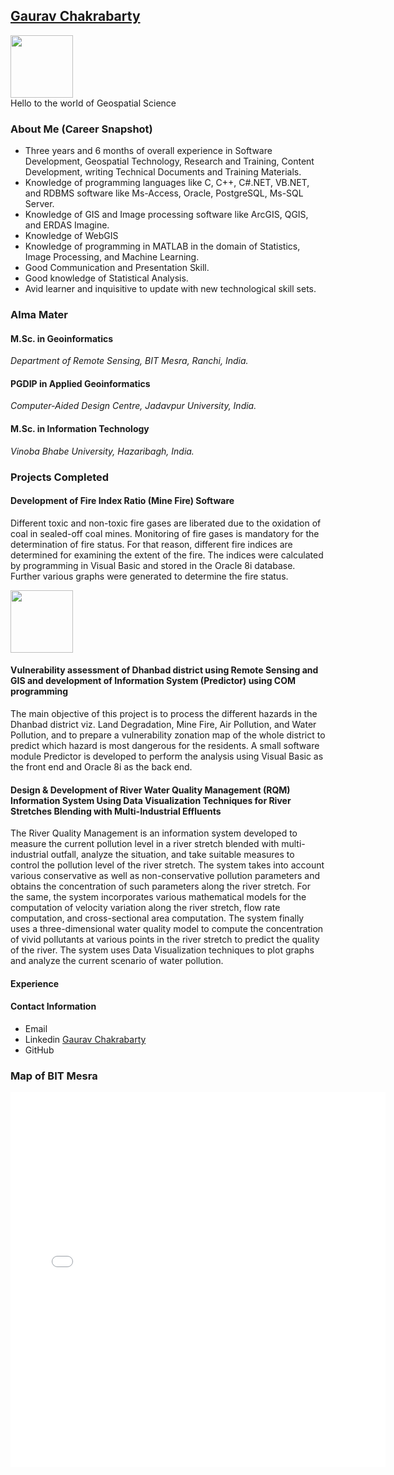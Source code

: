 ## [Gaurav Chakrabarty](https://gauravchakrabarty.github.io/)
<img src="/img/GAURAV.jpg" width="100" height="100">
<br> Hello to the world of Geospatial Science <be>

### About Me (Career Snapshot)   
* Three years and 6 months of overall experience in Software Development, Geospatial Technology, Research and Training, Content Development, writing Technical Documents and Training Materials. 
* Knowledge of programming languages like C, C++, C#.NET, VB.NET, and RDBMS software like Ms-Access, Oracle, PostgreSQL, Ms-SQL Server. 
* Knowledge of GIS and Image processing software like ArcGIS, QGIS, and ERDAS Imagine.
* Knowledge of WebGIS
* Knowledge of programming in MATLAB in the domain of Statistics, Image Processing, and Machine Learning.
* Good Communication and Presentation Skill.  
* Good knowledge of Statistical Analysis.
* Avid learner and inquisitive to update with new technological skill sets.

### Alma Mater
#### M.Sc. in Geoinformatics 
<I> Department of Remote Sensing, BIT Mesra, Ranchi, India.</I> <br>

#### PGDIP in Applied Geoinformatics <br>
<i> Computer-Aided Design Centre, Jadavpur University, India.</i><br>

#### M.Sc. in Information Technology <br>
<i> Vinoba Bhabe University, Hazaribagh, India.</i> <br>

### Projects Completed 
#### Development of Fire Index Ratio (Mine Fire) Software <br>
Different toxic and non-toxic fire gases are liberated due to the oxidation of coal in sealed-off coal mines. Monitoring of fire gases is mandatory for the determination of fire status. For that reason, different fire indices are determined for examining the extent of the fire. The indices were calculated by programming in Visual Basic and stored in the Oracle 8i database. Further various graphs were generated to determine the fire status.<br>

<img src="/img/" width="100" height="100">

#### Vulnerability assessment of Dhanbad district using Remote Sensing and GIS and development of Information System (Predictor) using COM programming  <br>
The main objective of this project is to process the different hazards in the Dhanbad district viz. Land Degradation, Mine Fire, Air Pollution, and Water Pollution, and to prepare a vulnerability zonation map of the whole district to predict which hazard is most dangerous for the residents. A small software module Predictor is developed to perform the analysis using Visual Basic as the front end and Oracle 8i as the back end. <br>
#### Design & Development of River Water Quality Management (RQM) Information System Using Data Visualization Techniques for River Stretches Blending with Multi-Industrial Effluents <br>
The River Quality Management is an information system developed to measure the current pollution level in a river stretch blended with multi-industrial outfall, analyze the situation, and take suitable measures to control the pollution level of the river stretch. The system takes into account various conservative as well as non-conservative pollution parameters and obtains the concentration of such parameters along the river stretch. For the same, the system incorporates various mathematical models for the computation of velocity variation along the river stretch, flow rate computation, and cross-sectional area computation. The system finally uses a three-dimensional water quality model to compute the concentration of vivid pollutants at various points in the river stretch to predict the quality of the river. The system uses Data Visualization techniques to plot graphs and analyze the current scenario of water pollution.

#### Experience


#### Contact Information
* Email
* Linkedin [Gaurav Chakrabarty](https://www.linkedin.com/in/gaurav-chakrabarty-072041184/)
* GitHub



### Map of BIT Mesra
<embed type="text/html" src="/img/bitmesra.html" width="600" height="600">
